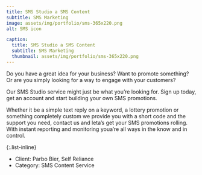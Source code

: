```yaml
---
title: SMS Studio a SMS Content
subtitle: SMS Marketing
image: assets/img/portfolio/sms-365x220.png
alt: SMS icon

caption:
  title: SMS Studio a SMS Content
  subtitle: SMS Marketing
  thumbnail: assets/img/portfolio/sms-365x220.png
---
```

Do you have a great idea for your business? Want to promote something? Or are you simply looking for a way to engage with your customers?

Our SMS Studio service might just be what you’re looking for. Sign up today, get an account and start building your own SMS promotions.

Whether it be a simple text reply on a keyword, a lottery promotion or something completely custom we provide you with a short code and the support you need, contact us and leta’s get your SMS promotions rolling. With instant reporting and monitoring youa’re all ways in the know and in control.


{:.list-inline}
- Client: Parbo Bier, Self Reliance
- Category: SMS Content Service

